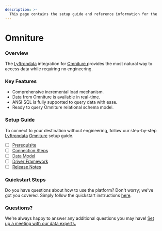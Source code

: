 ```yaml
---
description: >-
  This page contains the setup guide and reference information for the Omniture source connector.
---
```


# Omniture

### Overview

The [Lyftrondata](https://www.lyftrondata.com/) integration for [Omniture](https://www.lyftrondata.com/integration/omniture/)[ ](https://www.lyftrondata.com/integration/omniture/)provides the most natural way to access data while requiring no engineering.

### Key Features

* Comprehensive incremental load mechanism.
* Data from Omniture is available in real-time.&#x20;
* ANSI SQL is fully supported to query data with ease.
* Ready to query Omniture relational schema model.

### Setup Guide

To connect to your destination without engineering, follow our step-by-step [Lyftrondata](https://www.lyftrondata.com/)  [Omniture](https://www.lyftrondata.com/integration/omniture/) setup guide.

* [ ] [Prerequisite](../../marketing-analytics/omniture/prerequisite.md)
* [ ] [Connection Steps](../../marketing-analytics/omniture/connection-steps.md)
* [ ] [Data Model](../../marketing-analytics/omniture/data-model/)
* [ ] [Driver Framework](../../marketing-analytics/omniture/driver-framework/)
* [ ] [Release Notes](../../marketing-analytics/omniture/release-notes.md)

### Quickstart Steps

Do you have questions about how to use the platform? Don't worry; we've got you covered. Simply follow the quickstart instructions [here](../../../quickstart-steps.md).

### Questions? <a href="#questions" id="questions"></a>

We're always happy to answer any additional questions you may have! [Set up a meeting with our data experts.](https://www.lyftrondata.com/book-a-meeting/)

